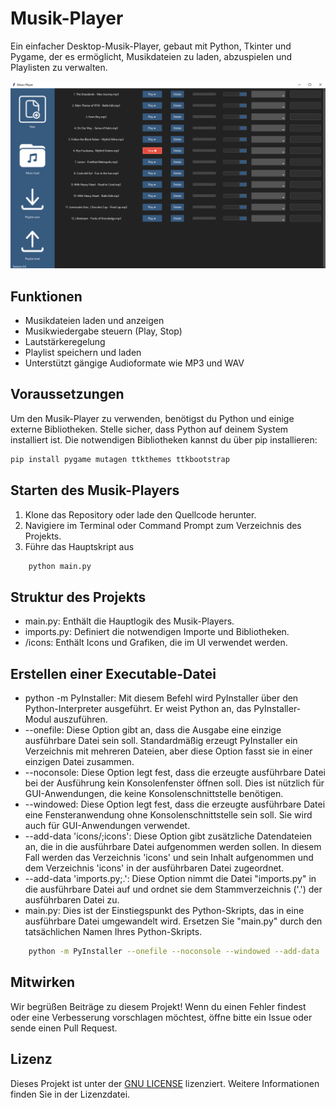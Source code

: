 # Musik-Player

Ein einfacher Desktop-Musik-Player, gebaut mit Python, Tkinter und Pygame, der es ermöglicht, Musikdateien zu laden, abzuspielen und Playlisten zu verwalten.

![Overview](./Overview.png)

## Funktionen

- Musikdateien laden und anzeigen
- Musikwiedergabe steuern (Play, Stop)
- Lautstärkeregelung
- Playlist speichern und laden
- Unterstützt gängige Audioformate wie MP3 und WAV

## Voraussetzungen

Um den Musik-Player zu verwenden, benötigst du Python und einige externe Bibliotheken. Stelle sicher, dass Python auf deinem System installiert ist. Die notwendigen Bibliotheken kannst du über pip installieren:

```bash
pip install pygame mutagen ttkthemes ttkbootstrap
```

## Starten des Musik-Players

1. Klone das Repository oder lade den Quellcode herunter.
2. Navigiere im Terminal oder Command Prompt zum Verzeichnis des Projekts.
3. Führe das Hauptskript aus

```bash
    python main.py
```

## Struktur des Projekts

- main.py: Enthält die Hauptlogik des Musik-Players.
- imports.py: Definiert die notwendigen Importe und Bibliotheken.
- /icons: Enthält Icons und Grafiken, die im UI verwendet werden.

## Erstellen einer Executable-Datei

- python -m PyInstaller: Mit diesem Befehl wird PyInstaller über den Python-Interpreter ausgeführt. Er weist Python an, das PyInstaller-Modul auszuführen.
- --onefile: Diese Option gibt an, dass die Ausgabe eine einzige ausführbare Datei sein soll. Standardmäßig erzeugt PyInstaller ein Verzeichnis mit mehreren Dateien, aber diese Option fasst sie in einer einzigen Datei zusammen.
- --noconsole: Diese Option legt fest, dass die erzeugte ausführbare Datei bei der Ausführung kein Konsolenfenster öffnen soll. Dies ist nützlich für GUI-Anwendungen, die keine Konsolenschnittstelle benötigen.
- --windowed: Diese Option legt fest, dass die erzeugte ausführbare Datei eine Fensteranwendung ohne Konsolenschnittstelle sein soll. Sie wird auch für GUI-Anwendungen verwendet.
- --add-data 'icons/;icons': Diese Option gibt zusätzliche Datendateien an, die in die ausführbare Datei aufgenommen werden sollen. In diesem Fall werden das Verzeichnis 'icons' und sein Inhalt aufgenommen und dem Verzeichnis 'icons' in der ausführbaren Datei zugeordnet.
- --add-data 'imports.py;.': Diese Option nimmt die Datei "imports.py" in die ausführbare Datei auf und ordnet sie dem Stammverzeichnis ('.') der ausführbaren Datei zu.
- main.py: Dies ist der Einstiegspunkt des Python-Skripts, das in eine ausführbare Datei umgewandelt wird. Ersetzen Sie "main.py" durch den tatsächlichen Namen Ihres Python-Skripts.

```bash
    python -m PyInstaller --onefile --noconsole --windowed --add-data 'icons/;icons' --add-data 'imports.py;.' main.py
```

## Mitwirken

Wir begrüßen Beiträge zu diesem Projekt! Wenn du einen Fehler findest oder eine Verbesserung vorschlagen möchtest, öffne bitte ein Issue oder sende einen Pull Request.

## Lizenz

Dieses Projekt ist unter der [GNU LICENSE](./LICENCE) lizenziert. Weitere Informationen finden Sie in der Lizenzdatei.